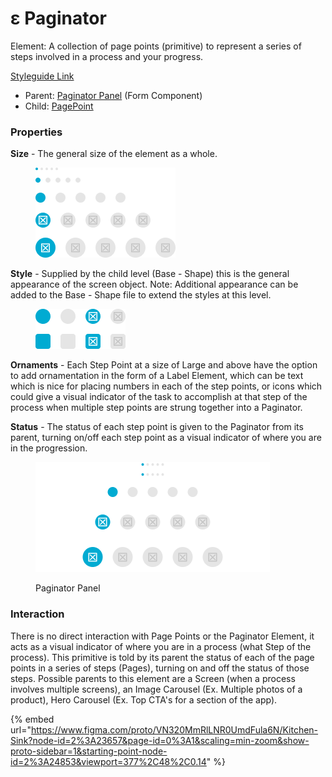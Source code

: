 # ε Paginator

Element: A collection of page points (primitive) to represent a series of steps involved in a process and your progress.

[Styleguide Link](https://zpl.io/aRRyz5E)

* Parent: [Paginator Panel](../../components/stepper-panel.md) (Form Component)
* Child: [PagePoint](steppoint.md)

### Properties

**Size** - The general size of the element as a whole.

<figure><img src="../../../.gitbook/assets/Size (1) (2).png" alt=""><figcaption></figcaption></figure>

**Style** - Supplied by the child level (Base - Shape) this is the general appearance of the screen object. Note: Additional appearance can be added to the Base - Shape file to extend the styles at this level.

<figure><img src="../../../.gitbook/assets/Style (7).png" alt=""><figcaption></figcaption></figure>

**Ornaments** - Each Step Point at a size of Large and above have the option to add ornamentation in the form of a Label Element, which can be text which is nice for placing numbers in each of the step points, or icons which could give a visual indicator of the task to accomplish at that step of the process when multiple step points are strung together into a Paginator.

**Status** - The status of each step point is given to the Paginator from its parent, turning on/off each step point as a visual indicator of where you are in the progression.

<figure><img src="../../../.gitbook/assets/Panel (1).png" alt=""><figcaption><p>Paginator Panel</p></figcaption></figure>

### Interaction

There is no direct interaction with Page Points or the Paginator Element, it acts as a visual indicator of where you are in a process (what Step of the process). This primitive is told by its parent the status of each of the page points in a series of steps (Pages), turning on and off the status of those steps. Possible parents to this element are a Screen (when a process involves multiple screens), an Image Carousel (Ex. Multiple photos of a product), Hero Carousel (Ex. Top CTA's for a section of the app).

{% embed url="https://www.figma.com/proto/VN320MmRlLNR0UmdFula6N/Kitchen-Sink?node-id=2%3A23657&page-id=0%3A1&scaling=min-zoom&show-proto-sidebar=1&starting-point-node-id=2%3A24853&viewport=377%2C48%2C0.14" %}
